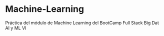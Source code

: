 # Machine-Learning
Práctica del módulo de Machine Learning del BootCamp Full Stack Big Dat AI y ML VI
